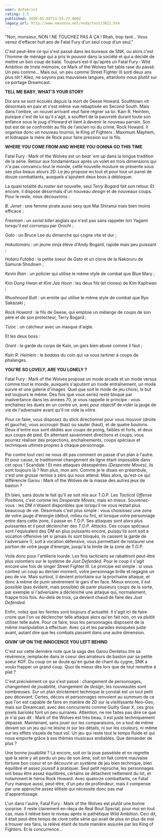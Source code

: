 ```yaml
---
user: Antekrist
rating: 3.5
published: 2010-05-05T11:55:27.000Z
legacy_url: http://www.emunova.net/veda/test/3822.htm
---
```

"Non, monsieur, NON ! NE TOUCHEZ PAS À ÇA ! Rhah, trop tard... Vous venez d'effacer huit ans de Fatal Fury d'un seul coup d'un seul."  

C'est peut-être ce qui s'est passé dans les bureaux de SNK, ou alors c'est l'homme de ménage qui a pris le pouvoir dans la société et qui a décidé de mettre un bon coup de balai. Toujours est-il qu'après un Fatal Fury : Wild Ambition de triste mémoire, ce Mark of the Wolves fait table rase du passé. Un peu comme... Mais oui, un peu comme Street Fighter III sorti deux ans plus tôt ! Allez, ne soyons pas mauvaises langues, attardons-nous plutôt sur ce portage Dreamcast.  

  

**TELL ME BABY, WHAT'S YOUR STORY**  

Dix ans se sont écoulés depuis la mort de Geese Howard. Southtown vit désormais en paix et s'est même vue rebaptisée en Second South. Mais dans l'ombre, un nouvel arrivant veut faire régner sa loi. Kain R. Heinlein, puisque c'est de lui qu'il s'agit, a souffert de la pauvreté durant toute son enfance sous le joug d'Howard et tient à devenir le nouveau parrain. Son but est de se confronter au fils de l'ancien roi du crime, Rock Howard. Il organise donc un nouveau tournoi, le King of Fighters : Maximum Mayhem, et kidnappe la mère de Rock pour faire pression sur le fils.  

  

**WHERE YOU COME FROM AND WHERE YOU GONNA GO THIS TIME**  

Fatal Fury : Mark of the Wolves est un _beat 'em up_ dans la longue tradition de la série. Retour aux fondamentaux après un volet en trois dimensions qui n'a pas convaincu tout le monde, cette nouvelle mouture se présente sous ses plus beaux atours 2D. Le jeu propose en tout et pour tout un panel de douze combattants, auxquels s'ajoutent deux boss à débloquer.  

La quasi totalité du _roster_ est nouvelle, seul _Terry Bogard_ fait son retour. Et encore, il dispose désormais d'un nouveau _design_ et de nouveaux coups. Pour le reste, nous découvrons :  

_B. Jenet_ : une femme pirate aussi sexy que Mai Shiranui mais bien moins efficace ;  

_Freeman_ : un _serial killer_ anglais qui n'est pas sans rappeler Iori Yagami lorsqu'il est corrompu par Orochi ;  

_Gato_ : un Bruce Lee du dimanche qui cogne vite et dur ;  

_Hokutomaru_ : un jeune ninja élève d'Andy Bogard, rapide mais peu puissant ;  

_Hotaru Futaba_ : la petite soeur de Gato et un clone de la Nakoruru de Samurai Shodown ;  

_Kevin Rian_ : un policier qui utilise le même style de combat que Blue Mary ;  

_Kim Dong Hwan_ et _Kim Jae Hoon_ : les deux fils (et clones) de Kim Kaphwan ;  

_Rhushnood Butt_ : un ermite qui utilise le même style de combat que Ryo Sakazaki ;  

_Rock Howard_ : le fils de Geese, qui emploie un mélange de coups de son père et de son protecteur, Terry Bogard ;  

_Tizoc_ : un catcheur avec un masque d'aigle.  

Et les deux boss :   

_Grant_ : la garde du corps de Kain, un gars bien abusé comme il faut ;  

_Kain R. Heinlein_ : le _badass_ du coin qui va vous tartiner à coups de phalanges.  

  

**YOU'RE SO LOVELY, ARE YOU LONELY ?**  

Fatal Fury : Mark of the Wolves propose un mode arcade et un mode versus comme tout le monde, auxquels s'ajoutent un mode entraînement, un mode survie et une galerie d'images. Quel que soit le mode de jeu choisi, le but est toujours le même. Des fois que vous seriez resté bloqué par inadvertance dans les années 70, je vous rappelle le principe : vous enchaînez les duels en un contre un, avec pour objectif de vider la jauge de vie de l'adversaire avant qu'il ne vide la vôtre.  

Pour ce faire, vous disposez du stick directionnel pour vous mouvoir (droite et gauche), vous accroupir (bas) ou sauter (haut), et de quatre boutons. Deux d'entre eux sont dédiés aux coups de poing, faibles et forts, et deux aux coups de pied. En alternant savamment directions et coups, vous pourrez réaliser des projections, enchaînements, coups spéciaux et techniques ultimes propres à chaque personnage.  

Par contre tout ceci ne nous dit pas comment on passe d'un plan à l'autre. Et pour cause, le traditionnel changement de ligne étant impossible dans cet opus ! Scandale ! Et mes attaques désespérées _(Desperate Moves)_, ils sont toujours là ? Non plus, mon ami. Comme je le disais en préambule, c'est une grosse remise à zéro qui nous attend. Mais alors, qu'est-ce qui différencie Garou : Mark of the Wolves de la masse des autres jeux de baston ?  

Eh bien, sans doute le fait qu'il se soit mis aux T.O.P. Les _Tactical Offense Positions_, c'est comme les _Desperate Moves_, mais en mieux. Souvenez-vous : les DM n'étaient disponibles que lorsqu'il ne vous restait plus beaucoup de vie. Désormais c'est plus simple : vous choisissez une zone de votre jauge d'énergie (début, milieu ou fin), et lorsque votre personnage entre dans cette zone, il passe en T.O.P. Ses attaques sont alors plus puissantes et il peut déclencher des _T.O.P. Attacks_. Ces coups spéciaux sont l'équivalent des DM en plus puissants encore, puisqu'ils sont soit à vocation offensive (et si jamais ils sont bloqués, ils cassent la garde de l'adversaire !), soit à vocation défensive, vous permettant de restaurer une portion de votre jauge d'énergie, jusqu'à la limite de la zone de T.O.P.  

Voilà donc pour l'artillerie lourde. Les fins tacticiens se rabattront peut-être plus volontiers sur le système de _Just Defended_. Pour le coup il s'agit encore une fois de singer Street Fighter III. Le principe est simple : si vous contrez un coup au dernier moment, votre personnage brille et regagne un peu de vie. Mais surtout, il devient prioritaire sur la prochaine attaque, et donc à même de punir sévèrement le gars d'en face. Mieux encore, il est possible (pas évident, mais possible) de parer plusieurs coups de la sorte, par exemple si l'adversaire a déclenché une attaque qui, normalement, frappe trois fois. Au-delà de trois, ça devient chaud de faire des _Just Defended_.  

Enfin, notez que les feintes sont toujours d'actualité. Il s'agit ici de faire croire que l'on va déclencher telle attaque alors qu'en fait non, on va plutôt utiliser telle autre. Pour ce faire, tous les personnages disposent de la même manipulation à effectuer. Avec ça et les parades évoquées juste avant, autant dire que les combats passent dans une autre dimension.  

  

**GIVIN' UP ON THE INNOCENCE YOU LEFT BEHIND**  

C'est sur cette dernière note que la saga des Garou Dentetsu tire sa révérence, remplacée dans le coeur des amateurs de baston par sa petite soeur KOF. Du coup on se doute qu'en guise de chant du cygne, SNK a voulu frapper un grand coup. Quoi de mieux dès lors que de tout remettre à plat ?  

C'est précisément ce qui s'est passé : changement de personnages, changement de jouabilité, changement de _design_, les nouveautés sont nombreuses. Sur un plan strictement technique le constat est un tout petit peu décevant. Certes, décors et personnages renvoient au summum de ce que l'on est capable de faire en matière de 2D sur la vieillissante Neo-Geo, mais sur Dreamcast, avec des concurrents comme Guilty Gear X, ces gros pixels bariolés font un peu surranés. Attention, ne me faites pas dire ce que je n'ai pas dit : Mark of the Wolves est très beau, il est juste techniquement dépassé. Maintenant, sans jouer sur les comparaisons, on a tout de même devant soi un jeu qui ne lésine ni sur les détails, ni sur les couleurs, ni même sur les effets visuels de haut vol. Un jeu qui reste tout le temps fluide et qui nous emporte grâce à ses thèmes musicaux endiablés. Que demander de plus ?  

Une bonne jouabilité ? Là encore, soit on la joue passéiste et on regrette que la série y ait perdu un peu de son âme, soit on fait contre mauvaise fortune bon coeur et on découvre un système de jeu bien technique, bien équilibré et assez jouissif à pratiquer. Seul petit reproche, les personnages ont beau être assez équilibrés, certains se détachent nettement du lot, et notamment le héros Rock Howard. Avec quatorze combattants, ce Fatal Fury manque aussi, peut-être, d'un peu de profondeur, mais il compense par une approche assez élitiste qui nécessite donc pas mal d'apprentissage.  

L'un dans l'autre, Fatal Fury : Mark of the Wolves est plutôt une bonne surprise. Il reste clairement en-deça de Real Bout Special, pour moi en tout cas, mais il relève bien le niveau après le pathétique Wild Ambition. Ceci dit, il était peut-être temps de clore cette série qui avait de plus en plus de mal à trouver ses fans, la relève étant de toute manière assurée par les King of Fighters. Et la concurrence...